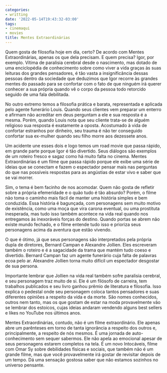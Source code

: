 ```yaml
---
categories:
- writting
date: '2022-05-14T19:43:32-03:00'
tags:
- cinemaqui
- movies
title: Mentes Extraordinárias
---
```


Quem gosta de filosofia hoje em dia, certo? De acordo com Mentes Extraordinárias, apenas os que dela precisam. E quem precisa? Igor, por exemplo. Vítima de paralisia cerebral desde o nascimento, mas dotado de uma enciclopédia de conhecimento sobre como viver a vida graças às suas leituras dos grandes pensadores, é tão vasta a insignificância dessas pessoas dentro da sociedade que deduzimos que Igor recorre às grandes mentes do passado para se confortar com o fato de que ninguém irá querer conhecer a sua própria quando vê o corpo da pessoa todo retorcido seguido de uma fala debilitada.

No outro extremo temos a filosofia prática e barata, representada e aplicada pelo agente funerário Louis. Quando seus clientes vem preparar um enterro e afirmam não acreditar em deus perguntam a ele e sua resposta é a mesma. Porém, quando Louis nota que seu cliente trata-se de alguém religioso sua resposta é exatamente a oposta. Acostumado à vida de confortar estranhos por dinheiro, seu trauma é não ter conseguido confortar sua ex-mulher quando seu filho morre aos dezessete anos.

Um acidente une esses dois e logo temos um road movie que passa rápido, em grande parte porque Igor é tão divertido. Seus diálogos são exemplos de um roteiro fresco e sagaz como há muito falta no cinema. Mentes Extraordinárias é um filme que passa rápido porque ele exibe uma série de ideias que se conectam e fazem o espectador pensar mais nas perguntas do que nas possíveis respostas para as angústias de estar vivo e saber que se vai morrer.

Sim, o tema é bem facinho de nos acomodar. Quem não gosta de refletir sobre a própria efemeridade e o quão tudo é tão absurdo? Porém, o filme não toma o caminho mais fácil de manter uma história simples e bem conduzida. Essa história é bagunçada, com personagens sem muito motivo de existência, como uma moça que vira carona eventual, ou uma prostituta inesperada, mas tudo isso também acontece na vida real quando nos entregamos às inexoráveis forças do destino. Quando portas se abrem não existe mundo fechado, e o filme entende tudo isso e prioriza seus personagens acima da aventura que estão vivendo.

O que é ótimo, já que seus personagens são interpretados pela própria dupla de diretores, Bernard Campan e Alexandre Jollien. Eles escreveram também o roteiro e é a sagacidade da trama que mantém tudo coeso e divertido. Bernard Campan faz um agente funerário cuja falta de palavras ecoa pelo ar. Alexandre Jollien torna muito difícil um espectador desgostar de sua persona.

Importante lembrar que Jollien na vida real também sofre paralisia cerebral, e seu personagem traz muito de si. Ele é um filósofo de carreira, tem trabalhos publicados e seu livro ganhou prêmio de literatura e filosofia. Isso explica o pedestal onde seu personagem coloca tantos pensadores e suas diferentes opiniões a respeito da vida e da morte. São nomes conhecidos, outros nem tanto, mas os que gostam de estar na moda provavelmente vão se lembrar dos estoicos, cujas ideias andaram vendendo alguns best sellers e likes no YouTube nos últimos anos.

Mentes Extraordinárias, contudo, não é um filme extraordinário. Ele apenas abre um parênteses em torno de tanta ignorância a respeito dos outros e, principalmente, a respeito de nós mesmos. É uma jornada de auto-conhecimento sem sequer sabermos. Ele não apela ao emocional apesar de seus personagens estarem completos na tela. É um novo Intocáveis, filme com Omar Sy sobre debilidades físicas e sociais, que também não é um grande filme, mas que você provavelmente irá gostar de revisitar depois de um tempo. Dá uma sensação gostosa saber que não estamos sozinhos no universo pensante.


